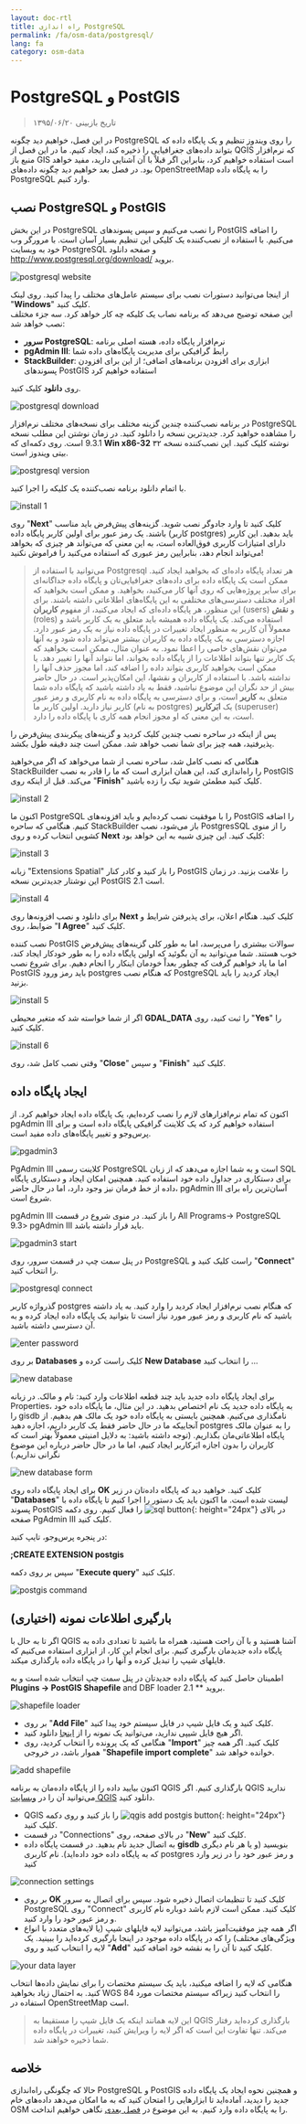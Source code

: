 ```yaml
---
layout: doc-rtl
title: راه اندازی PostgreSQL
permalink: /fa/osm-data/postgresql/
lang: fa
category: osm-data
---
```


PostgreSQL و PostGIS
====================

> تاریخ بازبینی ۱۳۹۵/۰۶/۲۰

در این فصل، خواهیم دید چگونه PostgreSQL را روی ویندوز تنظیم و یک پایگاه داده که بتواند داده‌های جغرافیایی را ذخیره کند، ایجاد کنیم. ما در این فصل از QGIS که نرم‌افزار منبع باز GIS است استفاده خواهیم کرد، بنابراین اگر قبلاْ با آن آشنایی دارید، مفید خواهد بود. در فصل بعد خواهیم دید چگونه داده‌های OpenStreetMap را به پایگاه داده PostgreSQL وارد کنیم.  

نصب PostgreSQL و PostGIS
----------------------------------

در این بخش PostgreSQL را نصب می‌کنیم و سپس پسوندهای PostGIS را اضافه می‌کنیم. با استفاده از نصب‌کننده یک کلیکی این تنظیم بسیار آسان است. با مرورگر وب خود به وبسایت PostgreSQL و صفحه دانلود <http://www.postgresql.org/download/> بروید.  

![postgresql website][]

از اینجا می‌توانید دستورات نصب برای سیستم عامل‌های مختلف را پیدا کنید. روی لینک "**Windows**" کلیک کنید.  
این صفحه توضیح می‌دهد که برنامه نصاب یک کلیکه چه کار خواهد کرد. سه جزء مختلف نصب خواهد شد:  

* **سرور PostgreSQL**: نرم‌افزار پایگاه داده، هسته اصلی برنامه  
* **pgAdmin III**: رابط گرافیکی برای مدیریت پایگاه‌های داده شما  
* **StackBuilder**: ابزاری برای افزودن برنامه‌های اضافی؛ از این برای افزودن پسوندهای PostGIS استفاده خواهیم کرد  

روی **دانلود** کلیک کنید.  

![postgresql download][]

در برنامه نصب‌کننده چندین گزینه مختلف برای نسخه‌های مختلف نرم‌افزار PostgreSQL را مشاهده خواهید کرد. جدیدترین نسخه را دانلود کنید. در زمان نوشتن این مطلب نسخه 9.3.1 است. روی دکمه‌ای که **Win x86-32** نوشته کلیک کنید. این نصب‌کننده نسخه ۳۲ بیتی ویندوز است.  

![postgresql version][]

با اتمام دانلود برنامه نصب‌کننده یک کلیکه را اجرا کنید.  

![install 1][]

روی "**Next**" کلیک کنید تا وارد جادوگر نصب شوید. گزینه‌های پیش‌فرض باید مناسب باشند. یک رمز عبور برای اولین کاربر پایگاه داده (کاربر postgres) باید بدهید. این کاربر دارای امتیازات کاربری فوق‌العاده است، به این معنی که می‌تواند هر چیزی که بخواهد می‌تواند انجام دهد، بنابرایین رمز عبوری که استفاده می‌کنید را فراموش نکنید!  

> می‌توانید با استفاده از Postgresql هر تعداد پایگاه داده‌ای که بخواهید ایجاد کنید. ممکن است یک پایگاه داده برای داده‌های جغرافیایی‌تان و پایگاه داده جداگانه‌ای برای سایر پروژه‌هایی که روی آنها کار می‌کنید، بخواهید. و ممکن است بخواهید که افراد مختلف دسترسی‌های مختلفی به این پایگاه‌های اطلاعاتی داشته باشند. برای این منظور، هر پایگاه داده‌ای که ایجاد می‌کنید، از مفهوم **کاربران** (users) و **نقش** (roles) استفاده می‌کند. یک پایگاه داده همیشه باید متعلق به یک کاربر باشد و معمولاْ آن کاربر به منظور ایجاد تغییرات در پایگاه داده نیاز به یک رمز عبور دارد. اجازه دسترسی به یک پایگاه داده به کاربران بیشتر می‌تواند داده شود و به آنها می‌توان نقش‌های خاصی را اعطا نمود. به عنوان مثال، ممکن است بخواهید که یک کاربر تنها بتواند اطلاعات را از پایگاه داده بخواند، اما نتواند آنها را تغییر دهد. یا ممکن است بخواهید کاربری بتواند داده را اضافه کند، اما مجوز حذف آنها را نداشته باشد. با استفاده از کاربران و نقشها، این امکان‌پذیر است. در حال حاضر بیش از حد نگران این موضوع نباشید، فقط به یاد داشته باشید که پایگاه داده شما متعلق به **کاربر** است، و برای دسترسی به پایگاه داده به نام کاربری و رمز عبور کاربر نیاز دارید. اولین کاربر ما (به نام postgres) یک **ابَرکاربر** (superuser) است، به این معنی که او مجوز انجام همه کاری با پایگاه داده را دارد.  

پس از اینکه در ساحره نصب چندین کلیک کردید و گزینه‌های پیکربندی پیش‌فرض را پذیرفتید، همه چیز برای شما نصب خواهد شد. ممکن است چند دقیقه طول بکشد.  

هنگامی که نصب کامل شد، ساحره نصب از شما می‌خواهد که اگر می‌خواهید StackBuilder را راه‌اندازی کند، این همان ابزاری است که ما را قادر به نصب PostGIS می‌کند. قبل از اینکه روی "**Finish**" کلیک کنید مطمئن شوید تیک را زده باشید.  

![install 2][]

اکنون ما PostgreSQL را با موفقیت نصب کرده‌ایم و باید افزونه‌های PostGIS را اضافه کنیم. هنگامی که ساحره StackBuilder باز می‌شود، نصب PostgresSQL را از منوی کشویی انتخاب کرده و روی **Next** کلیک کنید. این چیزی شبیه به این خواهد بود:  

![install 3][]

زبانه "Extensions Spatial" را باز کنید و کادر کنار PostGIS را علامت بزنید. در زمان این نوشتار جدیدترین نسخه PostGIS 2.1 است.  

![install 4][]

برای دانلود و نصب افزونه‌ها روی **Next** کلیک کنید. هنگام اعلان، برای پذیرفتن شرایط و ضوابط، روی "**I Agree**" کلیک کنید.  

نصب کننده PostGIS سوالات بیشتری را می‌پرسد، اما به طور کلی گزینه‌های پیش‌فرض خوب هستند. شما می‌توانید به آن بگوئید که اولین پایگاه داده را به طور خودکار ایجاد کند، اما ما یاد خواهیم گرفت که چطور بعداْ خودمان اینکار را انجام دهیم. برای شروع نصب PostGIS باید رمز ورود postgres که هنگام نصب PostgreSQL ایجاد کردید را باید بزنید.  

![install 5][]

اگر از شما خواسته شد که متغیر محیطی **GDAL_DATA** را ثبت کنید، روی "**Yes**" را کلیک کنید.  

![install 6][]

وقتی نصب کامل شد، روی "**Close**" و سپس "**Finish**"  کلیک کنید.  

ایجاد پایگاه داده
--------------------

اکنون که تمام نرم‌افزارهای لازم را نصب کرده‌ایم، یک پایگاه داده ایجاد خواهیم کرد. از pgAdmin III استفاده خواهیم کرد که یک کلاینت گرافیکی پایگاه داده است و برای پرس‌وجو و تغییر
پایگاه‌های داده مفید است.  

![pgadmin3][]

PgAdmin III کلاینت رسمی PostgreSQL است و به شما اجازه می‌دهد که از زبان SQL برای دستکاری در جداول داده خود استفاده کنید. همچنین امکان ایجاد و دستکاری پایگاه داده از خط فرمان نیز وجود دارد، اما در حال حاضر، pgAdmin III آسان‌ترین راه برای شروع است.  

pgAdmin III را باز کنید. در منوی شروع در قسمت  All Programs-> PostgreSQL 9.3> pgAdmin III باید قرار داشته باشد.  

![pgadmin3 start][]

در پنل سمت چپ در قسمت سرور، روی PostgreSQL راست کلیک کنید و "**Connect**" را انتخاب کنید.  

![postgresql connect][]

گذرواژه کاربر postgres که هنگام نصب نرم‌افزار ایجاد کردید را وارد کنید. به یاد داشته باشید که نام کاربری و رمز عبور مورد نیاز است تا بتوانید یک پایگاه داده ایجاد کرده و به آن دسترسی داشته باشید.  

![enter password][]

بر روی **Databases** کلیک راست کرده و **New Database** را انتخاب کنید ...  

![new database][]

برای ایجاد پایگاه داده جدید باید چند قطعه اطلاعات وارد کنید: نام و مالک. در زبانه Properties، به پایگاه داده جدید یک نام اختصاص بدهید. در این مثال، ما پایگاه داده خود را gisdb نامگذاری می‌کنیم. همچنین بایستی به پایگاه داده خود یک مالک هم بدهیم. از آنجاییکه ما در حال حاضر فقط یک کاربر داریم، اجازه دهید postgres را به عنوان مالک پایگاه اطلاعاتی‌مان بگذاریم. (توجه داشته باشید: به دلایل امنیتی معمولاْ بهتر است که کاربران را بدون اجازه ابَرکاربر ایجاد کنیم، اما ما در حال حاضر درباره این موضوع نگرانی نداریم.)  

![new database form][]

<!-- Under the Definition tab, keep the defaults, but next to Template select template_postgis.  This will create our database with the proper spatial columns. -->

برای ایجاد پایگاه داده روی **OK** کلیک کنید. خواهید دید که پایگاه داده‌تان در زیر "**Databases**" لیست شده است. ما اکنون باید یک دستور را اجرا کنیم تا پایگاه داده  با پسوند PostGIS را فعال کنیم. روی دکمه ![sql button][]{: height="24px"} در بالای صفحه PgAdmin III کلیک کنید.  



در پنجره پرس‌وجو، تایپ کنید:  

**;CREATE EXTENSION postgis**  

سپس بر روی دکمه "**Execute query**" کلیک کنید.  

![postgis command][]

بارگیری اطلاعات نمونه (اختیاری)
---------------------------

اگر تا به حال با QGIS آشنا هستید و با آن راحت هستید، همراه ما باشید تا تعدادی داده به پایگاه داده جدیدمان بارگیری کنیم. برای انجام این کار، از ابزاری استفاده می‌کنیم که فایلهای شیپ را تبدیل کرده و آنها را در پایگاه داده بارگذاری میکند.  

اطمینان حاصل کنید که پایگاه داده جدیدتان در پنل سمت چپ انتخاب شده است و به **Plugins -> PostGIS Shapefile** and DBF loader 2.1 ** بروید.

![shapefile loader][]

- 	بر روی "**Add File**" کلیک کنید و یک فایل شیپ در فایل سیستم خود پیدا کنید.
- 	اگر هیچ فایل شیپی ندارید، می‌توانید یک نمونه را از [اینجا](/files/buildings_sample.zip) دانلود کنید.
- 	هنگامی که یک پرونده را انتخاب کردید، روی "**Import**" کلیک کنید. اگر همه چیز هموار باشد، در خروجی "**Shapefile import complete**" خوانده خواهد شد.

![add shapefile][]

اکنون بیایید داده را از پایگاه داده‌مان به برنامه QGIS بارگذاری کنیم. اگر QGIS ندارید می‌توانید آن را در [وبسایت QGIS](http://www.qgis.org/site/forusers/download.html) دانلود کنید.  

- QGIS را باز کنید و روی دکمه ![qgis add postgis button][]{: height="24px"} کلیک کنید.  
- 	در قسمت "Connections" در بالای صفحه، روی "**New**" کلیک کنید.  
- به اتصال جدید نام بدهید. در قسمت پایگاه داده **gisdb** بنویسید (و یا هر نام دیگری که به پایگاه داده خود داده‌اید). نام کاربری postgres و رمز عبور خود را در زیر وارد کنید  

![connection settings][]

- 	بر روی **OK** کلیک کنید تا تنظیمات اتصال ذخیره شود. سپس برای اتصال به سرور PostgreSQL روی "Connect" کلیک کنید. ممکن است لازم باشد دوباره نام کاربری و رمز عبور خود را وارد کنید.  
- اگر همه چیز موفقیت‌آمیز باشد، می‌توانید لایه فایلهای شیپ (یا لایه‌های متعدد با انواع ویژگی‌های مختلف) را که در پایگاه داده موجود در اینجا بارگیری کرده‌اید را ببینید. یک لایه را انتخاب کنید و روی "**Add**" کلیک کنید تا آن را به نقشه خود اضافه کنید.  

![your data layer][]

هنگامی که لایه را اضافه میکنید، باید یک سیستم مختصات را برای نمایش داده‌ها انتخاب کنید. به احتمال زیاد بخواهید WGS 84 را انتخاب کنید زیراکه سیستم مختصات مورد استفاده در OpenStreetMap است.  

> این لایه همانند اینکه یک فایل شیپ را مستقیما به QGIS بارگذاری کرده‌اید رفتار می‌کند. تنها تفاوت این است که اگر لایه را ویرایش کنید، تغییرات در پایگاه داده شما ذخیره خواهند شد.  

خلاصه
-------

حالا که چگونگی راه‌اندازی PostgreSQL و PostGIS و همچنین نحوه ایجاد یک پایگاه داده جدید را دیدید، آماده‌اید تا ابزارهایی را امتحان کنید که به ما امکان می‌دهد داده‌های خام OSM را به پایگاه داده وارد کنیم. به این موضوع در [فصل بعدی](/fa/osm-data/osm2pgsql) نگاهی خواهیم انداخت.  



[postgresql website]: /images/osm-data/postgresql-website.png
[postgresql download]: /images/osm-data/postgresql-download.png
[postgresql version]: /images/osm-data/postgresql-version.png
[install 1]: /images/osm-data/postgresql-install-1.png
[install 2]: /images/osm-data/postgresql-install-2.png
[install 3]: /images/osm-data/postgresql-install-3.png
[install 4]: /images/osm-data/postgresql-install-4.png
[install 5]: /images/osm-data/postgresql-install-5.png
[install 6]: /images/osm-data/postgresql-install-6.png
[pgadmin3]: /images/osm-data/pgadmin3.png
[pgadmin3 start]: /images/osm-data/pgadmin3-start.png
[postgresql connect]: /images/osm-data/postgresql-connect.png
[enter password]: /images/osm-data/enter-password.png
[new database]: /images/osm-data/new-database.png
[new database form]: /images/osm-data/new-database-form.png
[sql button]: /images/osm-data/sql-button.png
[postgis command]: /images/osm-data/postgis-command.png
[shapefile loader]: /images/osm-data/shapefile-loader.png
[add shapefile]: /images/osm-data/add-shapefile.png
[qgis add postgis button]: /images/osm-data/add-postgis-button.png
[connection settings]: /images/osm-data/connection-settings.png
[your data layer]: /images/osm-data/your-data-layer.png







